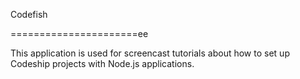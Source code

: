 Codefish

======================ee

This application is used for screencast tutorials about how to set up Codeship projects with Node.js applications.

